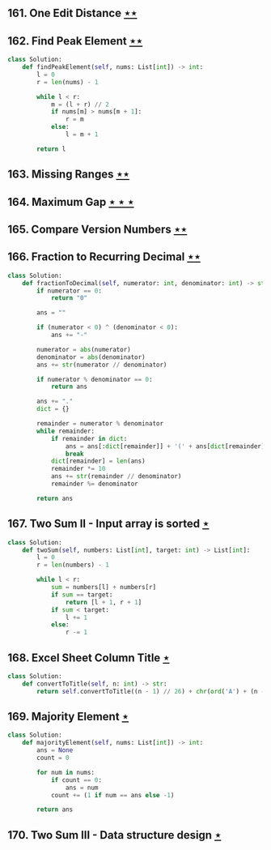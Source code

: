 ## 161. One Edit Distance [$\star\star$](https://leetcode.com/problems/one-edit-distance)

## 162. Find Peak Element [$\star\star$](https://leetcode.com/problems/find-peak-element)

```python
class Solution:
    def findPeakElement(self, nums: List[int]) -> int:
        l = 0
        r = len(nums) - 1

        while l < r:
            m = (l + r) // 2
            if nums[m] > nums[m + 1]:
                r = m
            else:
                l = m + 1

        return l
```

## 163. Missing Ranges [$\star\star$](https://leetcode.com/problems/missing-ranges)

## 164. Maximum Gap [$\star\star\star$](https://leetcode.com/problems/maximum-gap)

## 165. Compare Version Numbers [$\star\star$](https://leetcode.com/problems/compare-version-numbers)

## 166. Fraction to Recurring Decimal [$\star\star$](https://leetcode.com/problems/fraction-to-recurring-decimal)

```python
class Solution:
    def fractionToDecimal(self, numerator: int, denominator: int) -> str:
        if numerator == 0:
            return "0"

        ans = ""

        if (numerator < 0) ^ (denominator < 0):
            ans += "-"

        numerator = abs(numerator)
        denominator = abs(denominator)
        ans += str(numerator // denominator)

        if numerator % denominator == 0:
            return ans

        ans += "."
        dict = {}

        remainder = numerator % denominator
        while remainder:
            if remainder in dict:
                ans = ans[:dict[remainder]] + '(' + ans[dict[remainder]:] + ')'
                break
            dict[remainder] = len(ans)
            remainder *= 10
            ans += str(remainder // denominator)
            remainder %= denominator

        return ans
```

## 167. Two Sum II - Input array is sorted [$\star$](https://leetcode.com/problems/two-sum-ii-input-array-is-sorted)

```python
class Solution:
    def twoSum(self, numbers: List[int], target: int) -> List[int]:
        l = 0
        r = len(numbers) - 1

        while l < r:
            sum = numbers[l] + numbers[r]
            if sum == target:
                return [l + 1, r + 1]
            if sum < target:
                l += 1
            else:
                r -= 1
```

## 168. Excel Sheet Column Title [$\star$](https://leetcode.com/problems/excel-sheet-column-title)

```python
class Solution:
    def convertToTitle(self, n: int) -> str:
        return self.convertToTitle((n - 1) // 26) + chr(ord('A') + (n - 1) % 26) if n else ""
```

## 169. Majority Element [$\star$](https://leetcode.com/problems/majority-element)

```python
class Solution:
    def majorityElement(self, nums: List[int]) -> int:
        ans = None
        count = 0

        for num in nums:
            if count == 0:
                ans = num
            count += (1 if num == ans else -1)

        return ans
```

## 170. Two Sum III - Data structure design [$\star$](https://leetcode.com/problems/two-sum-iii-data-structure-design)
